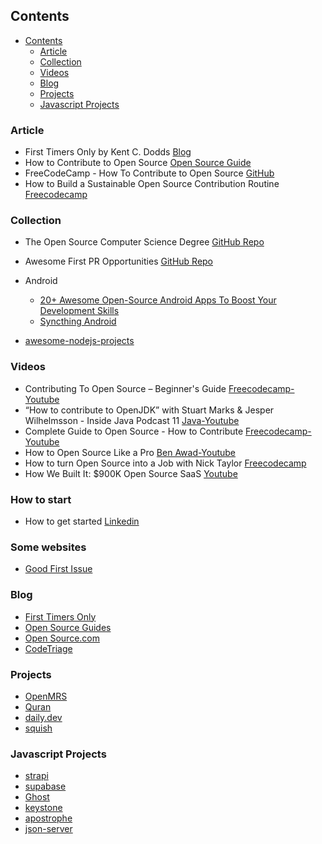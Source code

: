 ## Contents

- [Contents](#contents)
  - [Article](#article)
  - [Collection](#collection)
  - [Videos](#videos)
  - [Blog](#blog)
  - [Projects](#projects)
  - [Javascript Projects](#javascript-projects)

### Article

* First Timers Only by Kent C. Dodds [Blog](https://kentcdodds.com/blog/first-timers-only)
* How to Contribute to Open Source [Open Source Guide](https://opensource.guide/how-to-contribute/)
* FreeCodeCamp - How To Contribute to Open Source [GitHub](https://github.com/freeCodeCamp/how-to-contribute-to-open-source)
* How to Build a Sustainable Open Source Contribution Routine [Freecodecamp](https://www.freecodecamp.org/news/how-to-build-a-sustainable-open-source-contribution-routine/)

### Collection
* The Open Source Computer Science Degree [GitHub Repo](https://github.com/ForrestKnight/open-source-cs)
* Awesome First PR Opportunities [GitHub Repo](https://github.com/MunGell/awesome-for-beginners)
* Android

  * [20+ Awesome Open-Source Android Apps To Boost Your Development Skills](https://blog.aritraroy.in/20-awesome-open-source-android-apps-to-boost-your-development-skills-b62832cf0fa4)
  * [Syncthing Android](https://github.com/syncthing/syncthing-android/blob/master/CONTRIBUTING.md)

* [awesome-nodejs-projects](https://github.com/sqreen/awesome-nodejs-projects)

### Videos
- Contributing To Open Source – Beginner's Guide [Freecodecamp-Youtube](https://youtu.be/mklEhT_RLos?si=LYm9tebk0J7MQyNI)
- “How to contribute to OpenJDK” with Stuart Marks & Jesper Wilhelmsson - Inside Java Podcast 11 [Java-Youtube](https://youtu.be/WPZiv1Ow2Qk?si=W4Kx8FtjKyxXSKPI)
- Complete Guide to Open Source - How to Contribute [Freecodecamp-Youtube](https://youtu.be/yzeVMecydCE?si=gwC-1TI1NrnzVWD5)
- How to Open Source Like a Pro [Ben Awad-Youtube](https://youtu.be/MT6M_sqAuZo?si=bEntR4elwcEOtGo7)
- How to turn Open Source into a Job with Nick Taylor [Freecodecamp](https://youtu.be/m7nkioXNiik?si=5Z022SkkeTY7dALS)
- How We Built It: $900K Open Source SaaS [Youtube](https://youtu.be/F8i0kkrQ8_o?si=wDhOdOFDJDECjmLS)

### How to start 
- How to get started [Linkedin](https://www.linkedin.com/feed/update/urn:li:activity:7041479167359553536/)


### Some websites
- [Good First Issue](https://goodfirstissues.com/)

### Blog
* [First Timers Only](https://www.firsttimersonly.com/)
* [Open Source Guides](https://opensource.guide/)
* [Open Source.com](https://opensource.com/)
* [CodeTriage](https://www.codetriage.com/)

### Projects

- [OpenMRS](https://github.com/openmrs)
- [Quran](https://github.com/quran)
- [daily.dev](https://github.com/dailydotdev/daily)
- [squish](https://github.com/addyosmani/squish)

### Javascript Projects

- [strapi](https://github.com/strapi/strapi)
- [supabase](https://github.com/supabase/supabase)
- [Ghost](https://github.com/TryGhost/Ghost)
- [keystone](https://github.com/keystonejs/keystone)
- [apostrophe](https://github.com/apostrophecms/apostrophe)
- [json-server](https://github.com/typicode/json-server)